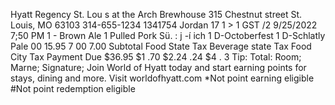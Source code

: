 Hyatt Regency St. Lou s at the Arch Brewhouse 315 Chestnut street St. Louis, MO 63103 314-655-1234 1341754 Jordan 17 1 > 1 GST /2 9/25/2022 7;50 PM 1 - Brown Ale 1 Pulled Pork Sü. : j -í ich 1 D-Octoberfest 1 D-Schlatly Pale 00 15.95 7 00 7.00 Subtotal Food State Tax Beverage state Tax Food City Tax Payment Due $36.95 $1 .70 $2.24 .24 $4 . 3 Tip: Total: Room; Marne; Signature; Join World of Hyatt today and start earning points for stays, dining and more. Visit worldofhyatt.com *Not point earning eligible #Not point redemption eligible